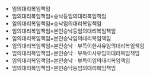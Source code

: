 - 임의대리복임책임
- 임의대리복임책임=승낙등임의대리복임책임
- 임의대리복임책임=승낙임의대리복임책임
- 임의대리복임책임=본인승낙등임의대리복임책임
- 임의대리복임책임=본인승낙임의대리복임책임
- 임의대리복임책임=본인승낙ㆍ부득이한사유임의대리복임책임
- 임의대리복임책임=본인승낙ㆍ부득이사유임의대리복임책임
- 임의대리복임책임=본인승낙ㆍ부득이임의대리복임책임
- 임의대리복임책임=본인승낙등임의대리복임책임